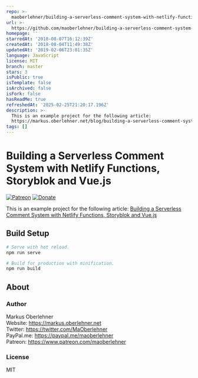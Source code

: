 ```yaml
---
repo: >-
  maoberlehner/building-a-serverless-comment-system-with-netlify-functions-storyblok-and-vue
url: >-
  https://github.com/maoberlehner/building-a-serverless-comment-system-with-netlify-functions-storyblok-and-vue
homepage: ''
starredAt: '2018-08-07T16:12:39Z'
createdAt: '2018-08-04T11:49:38Z'
updatedAt: '2019-02-06T23:01:35Z'
language: JavaScript
license: MIT
branch: master
stars: 3
isPublic: true
isTemplate: false
isArchived: false
isFork: false
hasReadMe: true
refreshedAt: '2025-02-25T21:20:17.196Z'
description: >-
  This is an example project for the following article:
  https://markus.oberlehner.net/blog/building-a-serverless-comment-system-with-netlify-functions-storyblok-and-vue/
tags: []
---
```


# Building a Serverless Comment System with Netlify Functions, Storyblok and Vue.js

[![Patreon](https://img.shields.io/badge/patreon-donate-blue.svg)](https://www.patreon.com/maoberlehner)
[![Donate](https://img.shields.io/badge/Donate-PayPal-blue.svg)](https://paypal.me/maoberlehner)

This is an example project for the following article: [Building a Serverless Comment System with Netlify Functions, Storyblok and Vue.js](https://markus.oberlehner.net/blog/building-a-serverless-comment-system-with-netlify-functions-storyblok-and-vue/)

## Build Setup

```bash
# Serve with hot reload.
npm run serve

# Build for production with minification.
npm run build
```

## About

### Author

Markus Oberlehner  
Website: https://markus.oberlehner.net  
Twitter: https://twitter.com/MaOberlehner  
PayPal.me: https://paypal.me/maoberlehner  
Patreon: https://www.patreon.com/maoberlehner

### License

MIT
